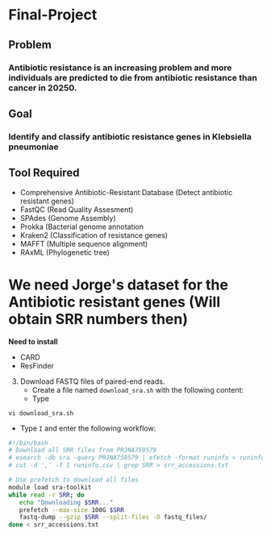 # Final-Project

## Problem
### Antibiotic resistance is an increasing problem and more individuals are predicted to die from antibiotic resistance than cancer in 20250.

## Goal
### Identify and classify antibiotic resistance genes in Klebsiella pneumoniae

## Tool Required
- Comprehensive Antibiotic-Resistant Database (Detect antibiotic resistant genes) 
- FastQC (Read Quality Assesment)
- SPAdes (Genome Assembly)
- Prokka (Bacterial genome annotation
- Kraken2 (Classification of resistance genes)
- MAFFT (Multiple sequence alignment)
- RAxML (Phylogenetic tree)

# We need Jorge's dataset for the Antibiotic resistant genes (Will obtain SRR numbers then)

**Need to install**
- CARD
- ResFinder
  
3. Download FASTQ files of paired-end reads.
    -  Create a file named `download_sra.sh` with the following content:
    -  Type
```
vi download_sra.sh
```
   - Type `I` and enter the following workflow:
```bash
#!/bin/bash
# Download all SRR files from PRJNA759579
# esearch -db sra -query PRJNA759579 | efetch -format runinfo > runinfo.csv
# cut -d ',' -f 1 runinfo.csv | grep SRR > srr_accessions.txt

# Use prefetch to download all files
module load sra-toolkit
while read -r SRR; do
   echo "Downloading $SRR..."
   prefetch --max-size 100G $SRR 
   fastq-dump --gzip $SRR --split-files -O fastq_files/
done < srr_accessions.txt
```
